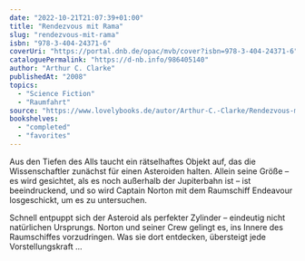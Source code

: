 ```yaml
---
date: "2022-10-21T21:07:39+01:00"
title: "Rendezvous mit Rama"
slug: "rendezvous-mit-rama"
isbn: "978-3-404-24371-6"
coverUri: "https://portal.dnb.de/opac/mvb/cover?isbn=978-3-404-24371-6"
cataloguePermalink: "https://d-nb.info/986405140"
author: "Arthur C. Clarke"
publishedAt: "2008"
topics:
  - "Science Fiction"
  - "Raumfahrt"
source: "https://www.lovelybooks.de/autor/Arthur-C.-Clarke/Rendezvous-mit-Rama-144489480-w/"
bookshelves:
  - "completed"
  - "favorites"
---
```

Aus den Tiefen des Alls taucht ein rätselhaftes Objekt auf, das die 
Wissenschaftler zunächst für einen Asteroiden halten. Allein seine Größe – es 
wird gesichtet, als es noch außerhalb der Jupiterbahn ist – ist beeindruckend, 
und so wird Captain Norton mit dem Raumschiff Endeavour losgeschickt, um es zu 
untersuchen.

Schnell entpuppt sich der Asteroid als perfekter Zylinder – eindeutig nicht 
natürlichen Ursprungs. Norton und seiner Crew gelingt es, ins Innere des 
Raumschiffes vorzudringen. Was sie dort entdecken, übersteigt jede 
Vorstellungskraft ...